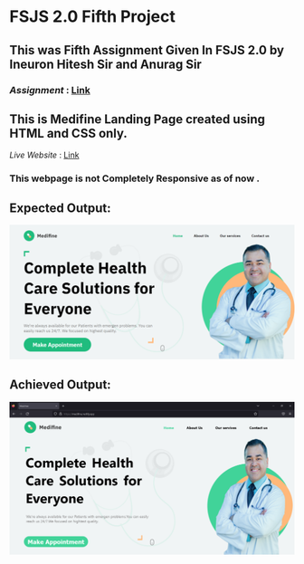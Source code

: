 # FSJS 2.0 Fifth Project

## This was Fifth Assignment Given In FSJS 2.0 by Ineuron Hitesh Sir and Anurag Sir

### _Assignment_ : [Link](https://github.com/anuragtiwarime/fsjs2/tree/main/Week%2004) 

## This is **Medifine** Landing Page created using **HTML** and **CSS** only.

_Live Website_ : [Link](https://medifine.netlify.app/)

### This webpage is  not Completely Responsive as of now .
## **Expected Output:**
![SEO Master](./output.png)

## **Achieved Output:**
![SEO Master](./Medifine.png)